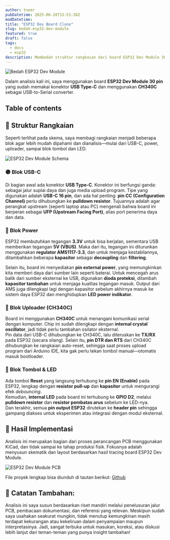 ```yaml
---
author: tnoer
pubDatetime: 2025-06-28T15:51:36Z
modDatetime:
title: "ESP32 Dev Board Clone"
slug: bedah-esp32-dev-module
featured: true
draft: false
tags:
  - docs
  - esp32
description: Membedah struktur rangkaian dari board ESP32 Dev Module 30 pin berbasis USB Type-C dan CH340C
---
```


![Bedah ESP32 Dev Module](@/assets/images/bedah-esp32-dev-module.png)

Dalam analisis kali ini, saya menggunakan board **ESP32 Dev Module 30 pin** yang sudah memakai konektor **USB Type-C** dan menggunakan **CH340C** sebagai USB-to-Serial converter.

## Table of contents

## 📐 **Struktur Rangkaian**

Seperti terlihat pada skema, saya membagi rangkaian menjadi beberapa blok agar lebih mudah dipahami dan dianalisis—mulai dari USB-C, power, uploader, sampai blok tombol dan LED.

![ESP32 Dev Module Schema](@/assets/images/esp32-dev-module-schema.png)

### 🟣 Blok USB-C

Di bagian awal ada konektor **USB Type-C**. Konektor ini berfungsi ganda: sebagai jalur suplai daya dan juga media upload program. Tipe yang digunakan adalah **USB-C 16 pin**, dan ada hal penting: **pin CC (Configuration Channel)** perlu dihubungkan ke **pulldown resistor**. Tujuannya adalah agar perangkat upstream (seperti laptop atau PC) mengenali bahwa board ini berperan sebagai **UFP (Upstream Facing Port)**, alias port penerima daya dan data.

### 🔋 Blok Power

ESP32 membutuhkan tegangan **3.3V** untuk bisa berjalan, sementara USB memberikan tegangan **5V (VBUS)**. Maka dari itu, tegangan ini diturunkan menggunakan **regulator AMS1117-3.3**, dan untuk menjaga kestabilannya, ditambahkan beberapa **kapasitor** sebagai **decoupling** dan **filtering**.

Selain itu, board ini menyediakan **pin external power**, yang memungkinkan kita memberi daya dari sumber lain seperti baterai. Untuk mencegah arus balik dari sumber eksternal ke USB, digunakan **dioda proteksi**, ditambah **kapasitor tambahan** untuk menjaga kualitas tegangan masuk. Output dari AMS juga dilengkapi lagi dengan kapasitor sebelum akhirnya masuk ke sistem daya ESP32 dan menghidupkan **LED power indikator**.

### 🔁 Blok Uploader (CH340C)

Board ini menggunakan **CH340C** untuk menangani komunikasi serial dengan komputer. Chip ini sudah dilengkapi dengan **internal crystal oscillator**, jadi tidak perlu tambahan osilator eksternal.  
Pin data dari USB-C dihubungkan ke CH340C, lalu diteruskan ke **TX/RX** pada ESP32 (secara silang). Selain itu, **pin DTR dan RTS** dari CH340C dihubungkan ke rangkaian auto-reset, sehingga saat proses upload program dari Arduino IDE, kita gak perlu tekan tombol manual—otomatis masuk bootloader.

### 🔘 Blok Tombol & LED

Ada tombol **Reset** yang langsung terhubung ke **pin EN (Enable)** pada ESP32, lengkap dengan **resistor pull-up** dan **kapasitor** untuk mengurangi efek _debouncing_.  
Kemudian, **internal LED** pada board ini terhubung ke **GPIO D2**, melalui **pulldown resistor** dan **resistor pembatas arus** sebelum ke LED-nya.  
Dan terakhir, semua **pin output ESP32** dirutekan ke **header pin** sehingga gampang diakses untuk eksperimen atau integrasi dengan modul eksternal.

## 🔗 Hasil Implementasi

Analisis ini merupakan bagian dari proses perancangan PCB menggunakan KiCad, dan tidak sampai ke tahap produksi fisik. Fokusnya adalah menyusun skematik dan layout berdasarkan hasil tracing board ESP32 Dev Module.

![ESP32 Dev Module PCB](@/assets/images/esp32-dev-module-pcb.png)

File proyek lengkap bisa diunduh di tautan berikut:
[Github](https://github.com/toufiqnuur/esp32-dev-module)

## 📌 **Catatan Tambahan:**

Analisis ini saya susun berdasarkan riset mandiri melalui penelusuran jalur PCB, pembacaan dokumentasi, dan referensi yang relevan. Meskipun sudah saya usahakan seakurat mungkin, tidak menutup kemungkinan masih terdapat kekurangan atau kekeliruan dalam penyampaian maupun interpretasinya. Jadi, sangat terbuka untuk masukan, koreksi, atau diskusi lebih lanjut dari teman-teman yang punya insight tambahan!
